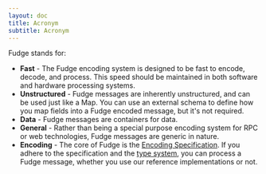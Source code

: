 ```yaml
---
layout: doc
title: Acronym
subtitle: Acronym
---
```


Fudge stands for:

* **Fast** - The Fudge encoding system is designed to be fast to encode, decode, and process.
This speed should be maintained in both software and hardware processing systems.
* **Unstructured** - Fudge messages are inherently unstructured, and can be used just like a Map.
You can use an external schema to define how you map fields into a Fudge encoded message, but it's not required.
* **Data** - Fudge messages are containers for data.
* **General** - Rather than being a special purpose encoding system for RPC or web technologies,
Fudge messages are generic in nature.
* **Encoding** - The core of Fudge is the [Encoding Specification](specification.html).
If you adhere to the specification and the [type system](types.html), you can process a Fudge message,
whether you use our reference implementations or not.
